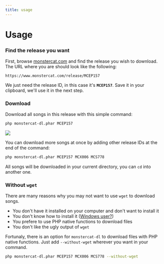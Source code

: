 ```yaml
---
title: usage
---
```

# Usage

### Find the release you want

First, browse [monstercat.com](https://www.monstercat.com) and find the release you wish to download. The URL where you are should look like the following:

```
https://www.monstercat.com/release/MCEP157
```

We just need the release ID, in this case it's **`MCEP157`**. Save it in your clipboard, we'll use it in the next step.

### Download

Download all songs in this release with this simple command:

```bash
php monstercat-dl.phar MCEP157
```

<div class="row justify-content-center">
    <div class="col-md-8 col-lg-6 col-xl-7">
        <img src="{{ site.href.images }}/home-terminal-demo.png" class="img-fluid">
    </div>
</div>

You can download more songs at once by adding other release IDs at the end of the command:

```bash
php monstercat-dl.phar MCEP157 MCX006 MCS778
```

All songs will be downloaded in your current directory, you can `cd` into another one.

### Without `wget`

There are many reasons why you may not want to use `wget` to download songs.

- You don't have it installed on your computer and don't want to install it
- You don't know how to install it ([Windows user?](https://eternallybored.org/misc/wget/))
- You prefere to use PHP native functions to download files
- You don't like the ugly output of `wget`

Fortunaly, there is an option for `monstercat-dl` to download files with PHP native functions. Just add `--without-wget` wherever you want in your command.

```bash
php monstercat-dl.phar MCEP157 MCX006 MCS778 --without-wget
```
